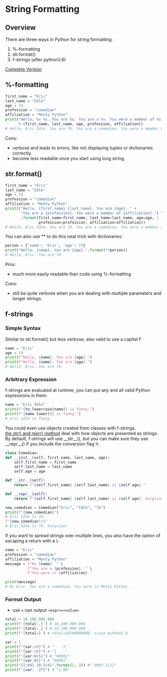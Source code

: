 # String Formatting
## Overview
There are three ways in Python for string formatting:
1. %-formatting
2. str.format()
3. f-strings (after python3.6)

[Complete Version](https://realpython.com/python-f-strings/)

## %-formatting
```python
first_name = "Eric"
last_name = "Idle"
age = 74
profession = "comedian"
affiliation = "Monty Python"
print("Hello, %s %s. You are %s. You are a %s. You were a member of %s." \
      % (first_name, last_name, age, profession, affiliation))
# Hello, Eric Idle. You are 74. You are a comedian. You were a member of Monty Python.
```
Cons:
* verbose and leads to errors, like not displaying tuples or dictionaries correctly.
* become less readable once you start using long string.

## str.format()

```python
first_name = "Eric"
last_name = "Idle"
age = 74
profession = "comedian"
affiliation = "Monty Python"
print(("Hello, {first_name} {last_name}. You are {age}. " + 
       "You are a {profession}. You were a member of {affiliation}.") \
       .format(first_name=first_name, last_name=last_name, age=age, \
               profession=profession, affiliation=affiliation))
# Hello, Eric Idle. You are 74. You are a comedian. You were a member of Monty Python.
```
You can also use ** to do this neat trick with dictionaries:
```python
person = {'name': 'Eric', 'age': 74}
print("Hello, {name}. You are {age}.".format(**person))
# Hello, Eric. You are 74.
```
Pros:
* much more easily readable than code using %-formatting

Cons:
* still be quite verbose when you are dealing with multiple parameters and longer strings.

## f-strings

### Simple Syntax
Similar to str.format() but less verbose, also valid to use a capital F
```python
name = "Eric"
age = 74
print(f"Hello, {name}. You are {age}.")
print(F"Hello, {name}. You are {age}.")
# Hello, Eric. You are 74.
```
### Arbitrary Expression
f-strings are evaluated at runtime, you can put any and all valid Python expressions in them.
```python
name = "Eric Idle"
print(f"{to_lowercase(name)} is funny.")
print(f"{name.lower()} is funny.")
# eric idle is funny.
```

You could even use objects created from classes with f-strings.  
[the str() and repr() method](https://realpython.com/operator-function-overloading/) deal with how objects are presented as strings.  
By default, f-strings will use \_\_str__(), but you can make sure they use \_\_repr__() if you include the conversion flag !r.
```python
class Comedian:
def __init__(self, first_name, last_name, age):
    self.first_name = first_name
    self.last_name = last_name
    self.age = age

def __str__(self):
    return f"{self.first_name} {self.last_name} is {self.age}."

def __repr__(self):
    return f"{self.first_name} {self.last_name} is {self.age}. Surprise!"

new_comedian = Comedian("Eric", "Idle", "74")
print(f"{new_comedian}")
# Eric Idle is 74.
f"{new_comedian!r}"
# Eric Idle is 74. Surprise!
```
If you want to spread strings over multiple lines, you also have the option of escaping a return with a \\:
```python
name = "Eric"
profession = "comedian"
affiliation = "Monty Python"
message = f"Hi {name}. " \
          f"You are a {profession}. " \
          f"You were in {affiliation}."

print(message)
# Hi Eric. You are a comedian. You were in Monty Python.
```
### Format Output
* use `=` can output `<expr>=<value>`

```python
total = 10_100_000_000
print(f'{total:,}') # 10,100,000,000
print(f'{total:_}') # 10_100_000_000
print(f'{total=}') # total=10100000000, since python3.8

var = 1
print(f"{var:>5}") # "    1"
print(f"{var:<5}") # "1    "
print(f"{var:0>5}") # "00001"
print(f"{var:05}") # "00001"
print("{1:04} {0:1>4}".format(2, 3)) #" 0003 1112"
print(f"{var: .2f}") # "1.00"
```
